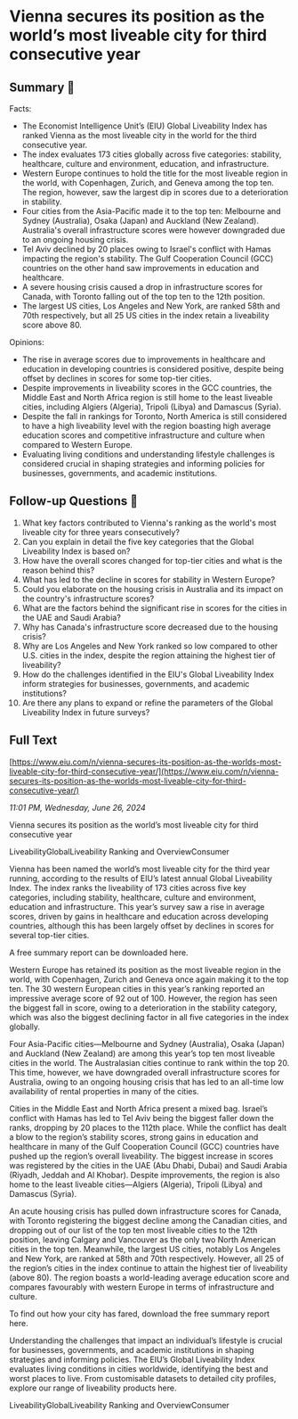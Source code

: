 # Vienna secures its position as the world’s most liveable city for third consecutive year

## Summary 🤖

Facts: 
- The Economist Intelligence Unit’s (EIU) Global Liveability Index has ranked Vienna as the most liveable city in the world for the third consecutive year.
- The index evaluates 173 cities globally across five categories: stability, healthcare, culture and environment, education, and infrastructure.
- Western Europe continues to hold the title for the most liveable region in the world, with Copenhagen, Zurich, and Geneva among the top ten. The region, however, saw the largest dip in scores due to a deterioration in stability.
- Four cities from the Asia-Pacific made it to the top ten: Melbourne and Sydney (Australia), Osaka (Japan) and Auckland (New Zealand). Australia's overall infrastructure scores were however downgraded due to an ongoing housing crisis.
- Tel Aviv declined by 20 places owing to Israel's conflict with Hamas impacting the region's stability. The Gulf Cooperation Council (GCC) countries on the other hand saw improvements in education and healthcare.
- A severe housing crisis caused a drop in infrastructure scores for Canada, with Toronto falling out of the top ten to the 12th position.
- The largest US cities, Los Angeles and New York, are ranked 58th and 70th respectively, but all 25 US cities in the index retain a liveability score above 80. 

Opinions: 
- The rise in average scores due to improvements in healthcare and education in developing countries is considered positive, despite being offset by declines in scores for some top-tier cities. 
- Despite improvements in liveability scores in the GCC countries, the Middle East and North Africa region is still home to the least liveable cities, including Algiers (Algeria), Tripoli (Libya) and Damascus (Syria).
- Despite the fall in rankings for Toronto, North America is still considered to have a high liveability level with the region boasting high average education scores and competitive infrastructure and culture when compared to Western Europe.
- Evaluating living conditions and understanding lifestyle challenges is considered crucial in shaping strategies and informing policies for businesses, governments, and academic institutions.

## Follow-up Questions 🤖

1. What key factors contributed to Vienna's ranking as the world's most liveable city for three years consecutively?
2. Can you explain in detail the five key categories that the Global Liveability Index is based on?
3. How have the overall scores changed for top-tier cities and what is the reason behind this?
4. What has led to the decline in scores for stability in Western Europe?
5. Could you elaborate on the housing crisis in Australia and its impact on the country's infrastructure scores?
6. What are the factors behind the significant rise in scores for the cities in the UAE and Saudi Arabia?
7. Why has Canada's infrastructure score decreased due to the housing crisis?
8. Why are Los Angeles and New York ranked so low compared to other U.S. cities in the index, despite the region attaining the highest tier of liveability?
9. How do the challenges identified in the EIU's Global Liveability Index inform strategies for businesses, governments, and academic institutions?
10. Are there any plans to expand or refine the parameters of the Global Liveability Index in future surveys?

## Full Text

[https://www.eiu.com/n/vienna-secures-its-position-as-the-worlds-most-liveable-city-for-third-consecutive-year/](https://www.eiu.com/n/vienna-secures-its-position-as-the-worlds-most-liveable-city-for-third-consecutive-year/)

*11:01 PM, Wednesday, June 26, 2024*

Vienna secures its position as the world’s most liveable city for third consecutive year

LiveabilityGlobalLiveability Ranking and OverviewConsumer

Vienna has been named the world’s most liveable city for the third year running, according to the results of EIU’s latest annual Global Liveability Index. The index ranks the liveability of 173 cities across five key categories, including stability, healthcare, culture and environment, education and infrastructure. This year’s survey saw a rise in average scores, driven by gains in healthcare and education across developing countries, although this has been largely offset by declines in scores for several top-tier cities.

A free summary report can be downloaded here.

Western Europe has retained its position as the most liveable region in the world, with Copenhagen, Zurich and Geneva once again making it to the top ten. The 30 western European cities in this year’s ranking reported an impressive average score of 92 out of 100. However, the region has seen the biggest fall in score, owing to a deterioration in the stability category, which was also the biggest declining factor in all five categories in the index globally.

Four Asia-Pacific cities—Melbourne and Sydney (Australia), Osaka (Japan) and Auckland (New Zealand) are among this year’s top ten most liveable cities in the world. The Australasian cities continue to rank within the top 20. This time, however, we have downgraded overall infrastructure scores for Australia, owing to an ongoing housing crisis that has led to an all-time low availability of rental properties in many of the cities.

Cities in the Middle East and North Africa present a mixed bag. Israel’s conflict with Hamas has led to Tel Aviv being the biggest faller down the ranks, dropping by 20 places to the 112th place. While the conflict has dealt a blow to the region’s stability scores, strong gains in education and healthcare in many of the Gulf Cooperation Council (GCC) countries have pushed up the region’s overall liveability. The biggest increase in scores was registered by the cities in the UAE (Abu Dhabi, Dubai) and Saudi Arabia (Riyadh, Jeddah and Al Khobar). Despite improvements, the region is also home to the least liveable cities—Algiers (Algeria), Tripoli (Libya) and Damascus (Syria).

An acute housing crisis has pulled down infrastructure scores for Canada, with Toronto registering the biggest decline among the Canadian cities, and dropping out of our list of the top ten most liveable cities to the 12th position, leaving Calgary and Vancouver as the only two North American cities in the top ten. Meanwhile, the largest US cities, notably Los Angeles and New York, are ranked at 58th and 70th respectively. However, all 25 of the region’s cities in the index continue to attain the highest tier of liveability (above 80). The region boasts a world-leading average education score and compares favourably with western Europe in terms of infrastructure and culture.

To find out how your city has fared, download the free summary report here.

Understanding the challenges that impact an individual’s lifestyle is crucial for businesses, governments, and academic institutions in shaping strategies and informing policies. The EIU’s Global Liveability Index evaluates living conditions in cities worldwide, identifying the best and worst places to live. From customisable datasets to detailed city profiles, explore our range of liveability products here.

LiveabilityGlobalLiveability Ranking and OverviewConsumer

